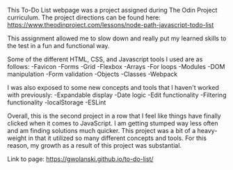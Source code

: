 This To-Do List webpage was a project assigned during The Odin Project curriculum. The project directions can be found here: https://www.theodinproject.com/lessons/node-path-javascript-todo-list

This assignment allowed me to slow down and really put my learned skills to the test in a fun and functional way.

Some of the different HTML, CSS, and Javascript tools I used are as follows: 
-Favicon 
-Forms 
-Grid 
-Flexbox 
-Arrays 
-For loops 
-Modules 
-DOM manipulation 
-Form validation 
-Objects 
-Classes 
-Webpack

I was also exposed to some new concepts and tools that I haven't worked with previously: 
-Expandable display 
-Date logic 
-Edit functionality 
-Filtering functionality 
-localStorage 
-ESLint

Overall, this is the second project in a row that I feel like things have finally clicked when it comes to JavaScript. I am getting stumped way less often and am finding solutions much quicker. This project was a bit of a heavy-weight in that it utilized so many different concepts and tools. For this reason, my growth as a result of this project was substantial.

Link to page: https://gwolanski.github.io/to-do-list/
